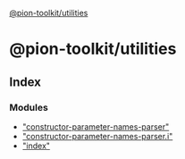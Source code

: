 [@pion-toolkit/utilities](README.md)

# @pion-toolkit/utilities

## Index

### Modules

* ["constructor-parameter-names-parser"](modules/_constructor_parameter_names_parser_.md)
* ["constructor-parameter-names-parser.i"](modules/_constructor_parameter_names_parser_i_.md)
* ["index"](modules/_index_.md)

